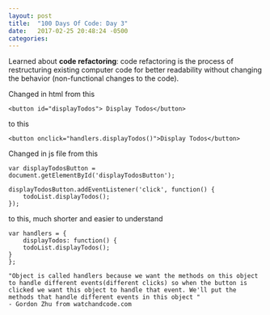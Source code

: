 ```yaml
---
layout: post
title:  "100 Days Of Code: Day 3"
date:   2017-02-25 20:48:24 -0500
categories: 
---
```

Learned about **code refactoring**: code refactoring is the process of restructuring existing computer code for better readability without changing the behavior (non-functional changes to the code).

Changed in html from this
```
<button id="displayTodos"> Display Todos</button>
```
to this
```
<button onclick="handlers.displayTodos()">Display Todos</button>
```
Changed in js file from this
```
var displayTodosButton = document.getElementById('displayTodosButton');

displayTodosButton.addEventListener('click', function() {
	todoList.displayTodos();
});
```

to this, much shorter and easier to understand
```
var handlers = {
	displayTodos: function() {
	todoList.displayTodos();
}
};

"Object is called handlers because we want the methods on this object to handle different events(different clicks) so when the button is clicked we want this object to handle that event. We'll put the methods that handle different events in this object "
- Gordon Zhu from watchandcode.com
